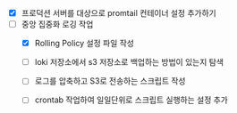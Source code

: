 - [x] 프로덕션 서버를 대상으로 promtail 컨테이너 설정 추가하기
- [ ] 중앙 집중화 로깅 작업
	- [x] Rolling Policy 설정 파일 작성
	- [ ] loki 저장소에서 s3 저장소로 백업하는 방법이 있는지 탐색
	- [ ] 로그를 압축하고 S3로 전송하는 스크립트 작성
	- [ ] crontab 작업하여 일일단위로 스크립트 실행하는 설정 추가


